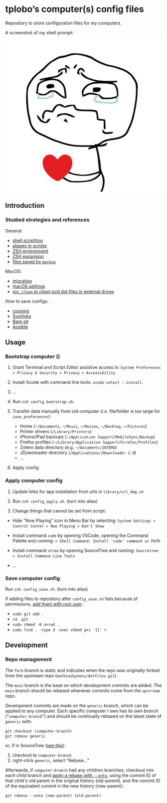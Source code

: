 # tplobo’s computer(s) config files

Repository to store configuration files for my computers.

A screenshot of my shell prompt:
![Screenshot of my shell prompt](images/sorry.jpg)

## Introduction

### Studied strategies and references

General:

- [shell scriptting](https://gist.github.com/mrichman/f5c0c6f0c0873392c719265dfd209e12)
- [aliases in scripts](https://unix.stackexchange.com/questions/1496/why-doesnt-my-bash-script-recognize-aliases)
- [ZSH environment](https://apple.stackexchange.com/questions/388622/zsh-zprofile-zshrc-zlogin-what-goes-where)
- [ZSH expansion](https://thevaluable.dev/zsh-expansion-guide-example/)
- [files saved by `mackup`](https://github.com/lra/mackup)

MacOS:

- [migration](https://www.intego.com/mac-security-blog/setting-up-a-new-mac-should-you-migrate-or-do-a-clean-installation/)
- [macOS settings](https://github.com/tiiiecherle/osx_install_config)
- [`dot_clean` to clean turd dot files in external drives](https://apple.stackexchange.com/a/163498)

How to save configs:

- [copying](https://github.com/mathiasbynens/dotfiles)
- [Symlinks](https://www.youtube.com/watch?v=r_MpUP6aKiQ)
- [Bare git](https://www.atlassian.com/git/tutorials/dotfiles)
- [Ansible](https://www.youtube.com/watch?v=hPPIScBt4Gw)

## Usage

### Bootstrap computer ()

1. Grant Terminal and Script Editor assistive access in:
   `System Preferences > Privacy & Security > Privacy > Accessibility`

1. Install Xcode with command line tools: `xcode-select --install`.

1. ...

1. Run `zsh config_bootstrap.sh`.

1. Transfer data manually from old computer (_i.e._ file/folder is too
   large for `save_preferences`):

   - Home (`~/Documents`, `~/Music`, `~/Movies`, `~/Desktop`, `~/Pictures`)
   - Printer drivers (`/Library/Printers`)
   - iPhone/iPad backups (`~/Application Support/MobileSync/Backup`)
   - Firefox profiles (`~/Library/Application Support/Firefox/Profiles`)
   - Zotero data directory (e.g. `~/Documents/ZOTERO`)
   - JDownloader directory (`/Applications/JDownloader 2.0`)
   - ...

1. Apply config

### Apply computer config

1. Update links for app installation from urls in `library/url_dmg.sh`

1. Run `zsh config_apply.sh`. (turn into alias)

1. Change things that cannot be set from script:

- Hide "Now Playing" icon in Menu Bar by selecting:
  `System Settings > Control Center > Now Playing > Don't Show`

- Install command `code` by opening VSCode, opening the Command Palette
  and running:
  `> Shell Command: Install 'code' command in PATH`

- Install command `stree` by opening SourceTree and running:
  `Sourcetree > Install Command Line Tools`

- ...

### Save computer config

Run `zsh config_save.sh`. (turn into alias)

If adding files to repository after `config_save.sh` fails because of
permissions, [add them with root user](https://stackoverflow.com/questions/6448242/git-push-error-insufficient-permission-for-adding-an-object-to-repository-datab):

- `sudo git add .`
- `cd .git`
- `sudo chmod -R a+rwX .`
- `sudo find . -type d -exec chmod g+s '{}' +`

## Development

### Repo management

The `fork` branch is static and indicates when the repo was originally forked
from the upstream repo (`mathiasbynens/dotfiles.git`).

The `main` branch is the base on which development commits are added. The
`main` branch should be rebased whenever commits come from the `upstream` repo.

Development commits are made on the `generic` branch, which can be applied to
any computer.
Each specific computer I own has its own branch ("`computer-branch`") and
should be continually rebased on the latest state of `generic` with:

```
git checkout (computer-branch)
git rebase generic
```

or, if in SourceTree ([see this](https://stackoverflow.com/questions/39928132/git-rebase-using-sourcetree)):

1. checkout to `computer-branch`
2. right-click `generic`, select "Rebase..."

Afterwards, if `computer-branch` had any children branches, checkout into each
child branch and [apply a rebase with `--onto`](https://stackoverflow.com/questions/45153926/git-rebase-and-children-branches),
using the commit ID of that child's old parent in the original history
(old-parent), and the commit ID of the equivalent commit in the new history
(new-parent):

```
git rebase --onto (new-parent) (old-parent)
```
